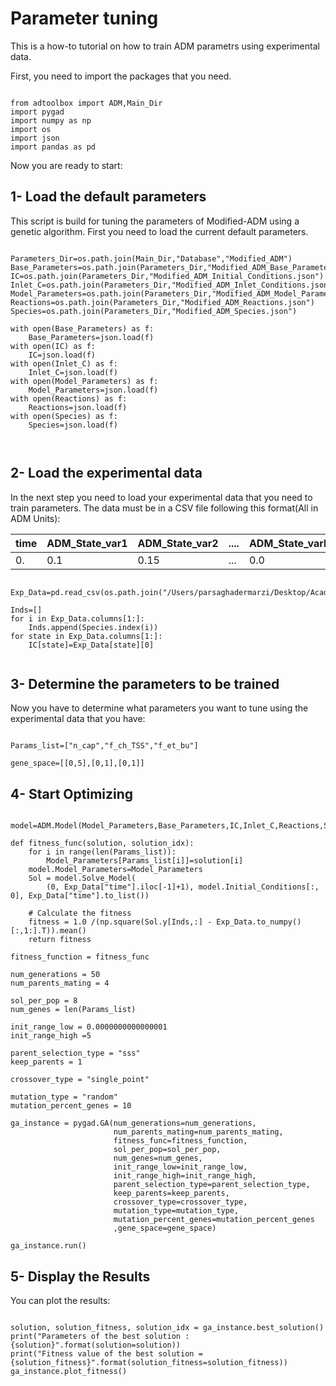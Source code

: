 # Parameter tuning

This is a how-to tutorial on how to train ADM parametrs using experimental data.

First, you need to import the packages that you need.

```

from adtoolbox import ADM,Main_Dir
import pygad
import numpy as np
import os
import json 
import pandas as pd

```
Now you are ready to start:

## 1- Load the default parameters

This script is build for tuning the parameters of Modified-ADM using a genetic algorithm. 
First you need to load the current default parameters.

```

Parameters_Dir=os.path.join(Main_Dir,"Database","Modified_ADM")
Base_Parameters=os.path.join(Parameters_Dir,"Modified_ADM_Base_Parameters.json")
IC=os.path.join(Parameters_Dir,"Modified_ADM_Initial_Conditions.json")
Inlet_C=os.path.join(Parameters_Dir,"Modified_ADM_Inlet_Conditions.json")
Model_Parameters=os.path.join(Parameters_Dir,"Modified_ADM_Model_Parameters.json")
Reactions=os.path.join(Parameters_Dir,"Modified_ADM_Reactions.json")
Species=os.path.join(Parameters_Dir,"Modified_ADM_Species.json")

with open(Base_Parameters) as f:
    Base_Parameters=json.load(f)
with open(IC) as f:
    IC=json.load(f)
with open(Inlet_C) as f:
    Inlet_C=json.load(f)
with open(Model_Parameters) as f:
    Model_Parameters=json.load(f)
with open(Reactions) as f:
    Reactions=json.load(f)
with open(Species) as f:
    Species=json.load(f)



```
## 2- Load the experimental data

In the next step you need to load your experimental data that you need to train parameters.
The data must be in a CSV file following this format(All in ADM Units):

|time|ADM_State_var1|ADM_State_var2|....|ADM_State_varM|           
|----|--------------|--------------|----|--------------|
|0.  | 0.1          | 0.15         | ...| 0.0|

```

Exp_Data=pd.read_csv(os.path.join("/Users/parsaghadermarzi/Desktop/Academics/Projects/Anaerobic_Digestion_Modeling/ADToolBox/Optimization","Experimental_Data.csv"),delimiter=",")

Inds=[]
for i in Exp_Data.columns[1:]:
    Inds.append(Species.index(i))
for state in Exp_Data.columns[1:]:
    IC[state]=Exp_Data[state][0]


```
## 3- Determine the parameters to be trained

Now you have to determine what parameters you want to tune using the experimental data that you have:

```

Params_list=["n_cap","f_ch_TSS","f_et_bu"]

gene_space=[[0,5],[0,1],[0,1]]

```

## 4- Start Optimizing

```

model=ADM.Model(Model_Parameters,Base_Parameters,IC,Inlet_C,Reactions,Species,ODE_System=ADM.Modified_ADM1_ODE_Sys,Build_Stoiciometric_Matrix=ADM.Build_Modified_ADM1_Stoiciometric_Matrix)

def fitness_func(solution, solution_idx):
    for i in range(len(Params_list)):
        Model_Parameters[Params_list[i]]=solution[i]
    model.Model_Parameters=Model_Parameters
    Sol = model.Solve_Model(
        (0, Exp_Data["time"].iloc[-1]+1), model.Initial_Conditions[:, 0], Exp_Data["time"].to_list())

    # Calculate the fitness
    fitness = 1.0 /(np.square(Sol.y[Inds,:] - Exp_Data.to_numpy()[:,1:].T)).mean()
    return fitness

fitness_function = fitness_func

num_generations = 50
num_parents_mating = 4

sol_per_pop = 8
num_genes = len(Params_list)

init_range_low = 0.0000000000000001
init_range_high =5

parent_selection_type = "sss"
keep_parents = 1

crossover_type = "single_point"

mutation_type = "random"
mutation_percent_genes = 10

ga_instance = pygad.GA(num_generations=num_generations,
                       num_parents_mating=num_parents_mating,
                       fitness_func=fitness_function,
                       sol_per_pop=sol_per_pop,
                       num_genes=num_genes,
                       init_range_low=init_range_low,
                       init_range_high=init_range_high,
                       parent_selection_type=parent_selection_type,
                       keep_parents=keep_parents,
                       crossover_type=crossover_type,
                       mutation_type=mutation_type,
                       mutation_percent_genes=mutation_percent_genes
                       ,gene_space=gene_space)

ga_instance.run()

```

## 5- Display the Results

You can plot the results:

```

solution, solution_fitness, solution_idx = ga_instance.best_solution()
print("Parameters of the best solution : {solution}".format(solution=solution))
print("Fitness value of the best solution = {solution_fitness}".format(solution_fitness=solution_fitness))
ga_instance.plot_fitness()

```